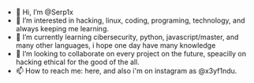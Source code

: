- 👋 Hi, I’m @Serp1x 
- 👀 I’m interested in hacking, linux, coding, programing, technology, and always keeping me learning.
- 🌱 I’m currently learning cibersecurity, python, javascript/master, and many other languages, i hope one day have many knowledge
- 💞️ I’m looking to collaborate on every project on the future, speacilly on hacking ethical for the good of the all.
- 📫 How to reach me: here, and also i'm on instagram as @x3yf1ndu.

<!---
Serp1x/Serp1x is a ✨ special ✨ repository because its `README.md` (this file) appears on your GitHub profile.
You can click the Preview link to take a look at your changes.
--->
